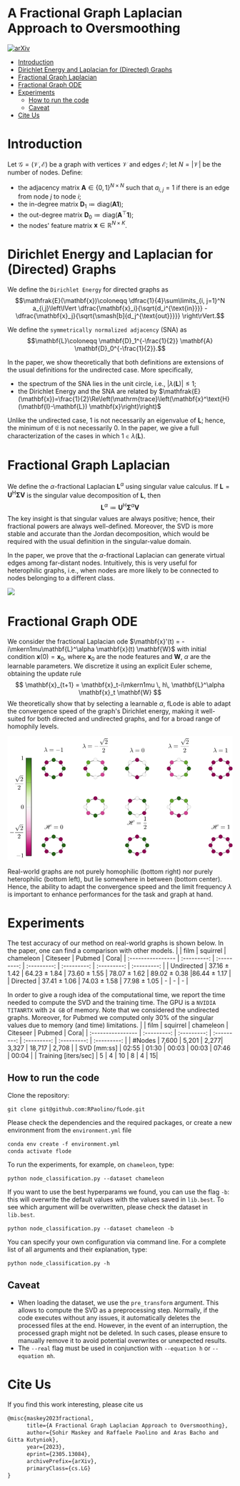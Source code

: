 # A Fractional Graph Laplacian Approach to Oversmoothing
[![arXiv](https://img.shields.io/badge/arXiv-cs-blueviolet.svg)](https://arxiv.org/abs/2305.13084)
+ [Introduction](#introduction)
+ [Dirichlet Energy and Laplacian for (Directed) Graphs](#dirichlet-energy-and-laplacian-for-directed-graphs)
+ [Fractional Graph Laplacian](#fractional-graph-laplacian)
+ [Fractional Graph ODE](#fractional-graph-ode)
+ [Experiments](#experiments)
    - [How to run the code](#how-to-run-the-code)
    - [Caveat](#caveat)
+ [Cite Us](#cite-us)

# Introduction
Let $\mathcal{G}=(\mathcal{V}, \mathcal{E})$ be a graph with vertices $\mathcal{V}$ and edges $\mathcal{E}$; let $N=\lvert \mathcal{V}\rvert$ be the number of nodes. Define:
- the adjacency matrix $\mathbf{A}\in\{0, 1\}^{N\times N}$ such that $a_{i, j}=1$ if there is an edge from node $j$ to node $i$;
- the in-degree matrix $\mathbf{D}_1 \coloneqq \mathrm{diag}(\mathbf{A}\mathbf{1})$;
- the out-degree matrix $\mathbf{D}_0 \coloneqq \mathrm{diag}(\mathbf{A}^\top\mathbf{1})$;
- the nodes' feature matrix $\mathbf{x}\in\mathbb{R}^{N\times K}$.

#  Dirichlet Energy and Laplacian for (Directed) Graphs
We define the ``Dirichlet Energy`` for directed graphs as 
$$\mathfrak{E}(\mathbf{x})\coloneqq \dfrac{1}{4}\sum\limits_{i, j=1}^N a_{i,j}\left\lVert \dfrac{\mathbf{x}_i}{\sqrt{d_i^{\text{in}}}} - \dfrac{\mathbf{x}_j}{\sqrt{\smash[b]{d_j^{\text{out}}}}} \right\rVert.$$

We define the ``symmetrically normalized adjacency`` (SNA) as 
$$\mathbf{L}\coloneqq \mathbf{D}_1^{-\frac{1}{2}} \mathbf{A} \mathbf{D}_0^{-\frac{1}{2}}.$$

In the paper, we show theoretically that both definitions are extensions of the usual definitions for the undirected case. More specifically,
- the spectrum of the SNA lies in the unit circle, i.e., $\lvert\lambda(\mathbf{L})\rvert \leq 1$;
- the Dirichlet Energy and the SNA are related by $\mathfrak{E}(\mathbf{x})=\frac{1}{2}\Re\left(\mathrm{trace}\left(\mathbf{x}^\text{H} (\mathbf{I}-\mathbf{L}) \mathbf{x}\right)\right)$

Unlike the undirected case, $1$ is not necessarily an eigenvalue of $\mathbf{L}$; hence, the minimum of $\mathfrak{E}$ is not necessarily $0$. In the paper, we give a full characterization of the cases in which $1\in\lambda(\mathbf{L})$.

# Fractional Graph Laplacian

We define the $\alpha$-fractional Laplacian $\mathbf{L}^\alpha$ using singular value calculus. If $\mathbf{L}=\mathbf{U}^\text{H}\mathbf{\Sigma}\mathbf{V}$ is the singular value decomposition of $\mathbf{L}$, then
$$
\mathbf{L}^\alpha \coloneqq \mathbf{U}^\text{H}\mathbf{\Sigma}^{\alpha}\mathbf{V}
$$
The key insight is that singular values are always positive; hence, their fractional powers are always well-defined. Moreover, the SVD is more stable and accurate than the Jordan decomposition, which would be required with the usual definition in the singular-value domain.


In the paper, we prove that the $\alpha$-fractional Laplacian can generate virtual edges among far-distant nodes. Intuitively, this is very useful for heterophilic graphs, i.e., when nodes are more likely to be connected to nodes belonging to a different class.

<img style="float: center;" src="imgs/fL.gif"/>



# Fractional Graph ODE
We consider the fractional Laplacian ode $\mathbf{x}'(t) = -i\mkern1mu\mathbf{L}^\alpha \mathbf{x}(t) \mathbf{W}$ with initial condition $\mathbf{x}(0)=\mathbf{x}_0$, where $\mathbf{x}_0$ are the node features and $\mathbf{W}$, $\alpha$ are the learnable parameters. We discretize it using an explicit Euler scheme, obtaining the update rule
$$
\mathbf{x}_{t+1} = \mathbf{x}_t-i\mkern1mu \, h\, \mathbf{L}^\alpha \mathbf{x}_t \mathbf{W}
$$
We theoretically show that by selecting a learnable $\alpha$, fLode is able to adapt the convergence speed of the graph's Dirichlet energy, making it well-suited for both directed and undirected graphs, and for a broad range of homophily levels.

<img style="float: center;" img src="imgs/C8_eigs.svg">

Real-world graphs are not purely homophilic (bottom right) nor purely heterophilic (bottom left), but lie somewhere in between (bottom center). Hence, the ability to adapt the convergence speed and the limit frequency $\lambda$ is important to enhance performances for the task and graph at hand.


# Experiments

The test accuracy of our method on real-world graphs is shown below. In the paper, one can find a comparison with other models.
|               | film | squirrel | chameleon | Citeseer | Pubmed | Cora|
| :---------------- | :---------: | :---------: | :---------: | :---------: | :---------: | :---------: |
| Undirected | 37.16 ± 1.42 | 64.23 ± 1.84 | 73.60 ± 1.55 | 78.07 ± 1.62 | 89.02 ± 0.38 |86.44 ± 1.17 |
| Directed   | 37.41 ± 1.06 | 74.03 ± 1.58 | 77.98 ± 1.05 | - | - | - |


In order to give a rough idea of the computational time, we report the time needed to compute the SVD and the training time. The GPU is a `NVIDIA TITANRTX` with `24 GB` of memory. Note that we considered the undirected graphs. Moreover, for Pubmed we computed only 30% of the singular values due to memory (and time) limitations.
|               | film | squirrel | chameleon | Citeseer | Pubmed | Cora|
| :---------------- | :---------: | :---------: | :---------: | :---------: | :---------: | :---------: |
| #Nodes  | 7,600  |  5,201 | 2,277|  3,327 | 18,717  | 2,708  |
| SVD [mm:ss] |   02:55   | 01:30 | 00:03 | 00:03 | 07:46 | 00:04 |
| Training [iters/sec] | 5 | 4 | 10 | 8 | 4 | 15|
## How to run the code
Clone the repository:
```
git clone git@github.com:RPaolino/fLode.git
```
Please check the dependencies and the required packages, or create a new environment from the `environment.yml` file
```
conda env create -f environment.yml
conda activate flode
```
To run the experiments, for example, on `chameleon`, type:
```
python node_classification.py --dataset chameleon
```
If you want to use the best hyperparams we found, you can use the flag `-b`: this will overwrite the default values with the values saved in `lib.best`. To see which argument will be overwritten, please check the dataset in `lib.best`. 
```
python node_classification.py --dataset chameleon -b
```

You can specify your own configuration via command line. For a complete list of all arguments and their explanation, type:
```
python node_classification.py -h
```

## Caveat
- When loading the dataset, we use the `pre_transform` argument. This allows to compute the SVD as a preprocessing step. Normally, if the code executes without any issues, it automatically deletes the processed files at the end. However, in the event of an interruption, the processed graph might not be deleted. In such cases, please ensure to manually remove it to avoid potential overwrites or unexpected results.
- The ``--real`` flag must be used in conjunction with ``--equation h`` or ``--equation mh``.
# Cite Us
If you find this work interesting, please cite us
```
@misc{maskey2023fractional,
      title={A Fractional Graph Laplacian Approach to Oversmoothing}, 
      author={Sohir Maskey and Raffaele Paolino and Aras Bacho and Gitta Kutyniok},
      year={2023},
      eprint={2305.13084},
      archivePrefix={arXiv},
      primaryClass={cs.LG}
}
```

